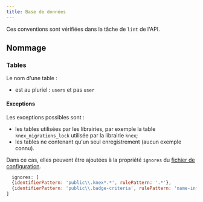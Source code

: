 ```yaml
---
title: Base de données
---
```


Ces conventions sont vérifiées dans la tâche de `lint` de l'API.

## Nommage

### Tables

Le nom d'une table :

- est au pluriel : `users` et pas `user`

#### Exceptions

Les exceptions possibles sont :

- les tables utilisées par les librairies, par exemple la table `knex_migrations_lock` utilisée par la librairie `knex`;
- les tables ne contenant qu'un seul enregistrement (aucun exemple connu).

Dans ce cas, elles peuvent être ajoutées à la propriété `ignores`
du [fichier de configuration](../api/tests/acceptance/database/configuration.js).

```javascript
  ignores: [
  {identifierPattern: 'public\\.knex*.*', rulePattern: '.*'},
  {identifierPattern: 'public\\.badge-criteria', rulePattern: 'name-inflection'},
]
```
